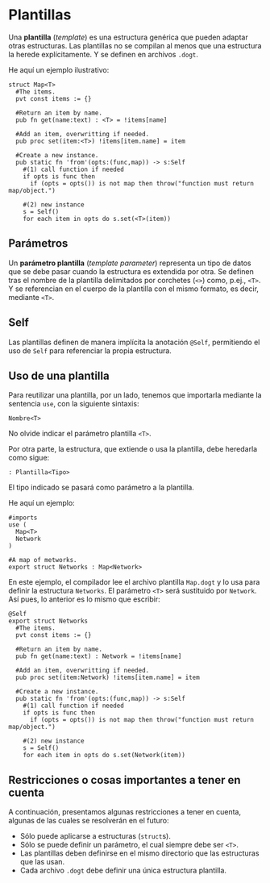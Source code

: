# Plantillas

Una **plantilla** (*template*) es una estructura genérica que pueden adaptar otras estructuras.
Las plantillas no se compilan al menos que una estructura la herede explícitamente.
Y se definen en archivos `.dogt`.

He aquí un ejemplo ilustrativo:

```
struct Map<T>
  #The items.
  pvt const items := {}

  #Return an item by name.
  pub fn get(name:text) : <T> = !items[name]

  #Add an item, overwritting if needed.
  pub proc set(item:<T>) !items[item.name] = item

  #Create a new instance.
  pub static fn 'from'(opts:(func,map)) -> s:Self
    #(1) call function if needed
    if opts is func then
      if (opts = opts()) is not map then throw("function must return map/object.")

    #(2) new instance
    s = Self()
    for each item in opts do s.set(<T>(item))
```

## Parámetros

Un **parámetro plantilla** (*template parameter*) representa un tipo de datos que se debe pasar cuando la estructura es extendida por otra.
Se definen tras el nombre de la plantilla delimitados por corchetes (`<>`) como, p.ej., `<T>`.
Y se referencian en el cuerpo de la plantilla con el mismo formato, es decir, mediante `<T>`.

## Self

Las plantillas definen de manera implícita la anotación `@Self`, permitiendo el uso de `Self` para referenciar la propia estructura.

## Uso de una plantilla

Para reutilizar una plantilla, por un lado, tenemos que importarla mediante la sentencia `use`, con la siguiente sintaxis:

```
Nombre<T>
```

No olvide indicar el parámetro plantilla `<T>`.

Por otra parte, la estructura, que extiende o usa la plantilla, debe heredarla como sigue:

```
: Plantilla<Tipo>
```

El tipo indicado se pasará como parámetro a la plantilla.

He aquí un ejemplo:

```
#imports
use (
  Map<T>
  Network
)

#A map of metworks.
export struct Networks : Map<Network>
```

En este ejemplo, el compilador lee el archivo plantilla `Map.dogt` y lo usa para definir la estructura `Networks`.
El parámetro `<T>` será sustituido por `Network`.
Así pues, lo anterior es lo mismo que escribir:

```
@Self
export struct Networks
  #The items.
  pvt const items := {}

  #Return an item by name.
  pub fn get(name:text) : Network = !items[name]

  #Add an item, overwritting if needed.
  pub proc set(item:Network) !items[item.name] = item

  #Create a new instance.
  pub static fn 'from'(opts:(func,map)) -> s:Self
    #(1) call function if needed
    if opts is func then
      if (opts = opts()) is not map then throw("function must return map/object.")

    #(2) new instance
    s = Self()
    for each item in opts do s.set(Network(item))
```

## Restricciones o cosas importantes a tener en cuenta

A continuación, presentamos algunas restricciones a tener en cuenta, algunas de las cuales se resolverán en el futuro:

- Sólo puede aplicarse a estructuras (`struct`s).
- Sólo se puede definir un parámetro, el cual siempre debe ser `<T>`.
- Las plantillas deben definirse en el mismo directorio que las estructuras que las usan.
- Cada archivo `.dogt` debe definir una única estructura plantilla.
